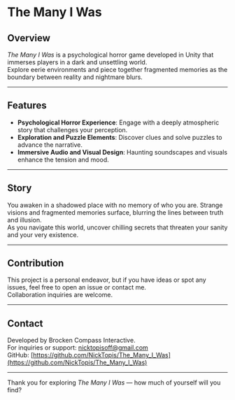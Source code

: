 # The Many I Was

## Overview

*The Many I Was* is a psychological horror game developed in Unity that immerses players in a dark and unsettling world.  
Explore eerie environments and piece together fragmented memories as the boundary between reality and nightmare blurs.

---

## Features

- **Psychological Horror Experience**: Engage with a deeply atmospheric story that challenges your perception.  
- **Exploration and Puzzle Elements**: Discover clues and solve puzzles to advance the narrative.  
- **Immersive Audio and Visual Design**: Haunting soundscapes and visuals enhance the tension and mood.

---

## Story

You awaken in a shadowed place with no memory of who you are. Strange visions and fragmented memories surface, blurring the lines between truth and illusion.  
As you navigate this world, uncover chilling secrets that threaten your sanity and your very existence.

---

## Contribution

This project is a personal endeavor, but if you have ideas or spot any issues, feel free to open an issue or contact me.  
Collaboration inquiries are welcome.

---

## Contact

Developed by Brocken Compass Interactive.  
For inquiries or support: nicktopisoff@gmail.com  
GitHub: [https://github.com/NickTopis/The_Many_I_Was](https://github.com/NickTopis/The_Many_I_Was)

---

Thank you for exploring *The Many I Was* — how much of yourself will you find?
